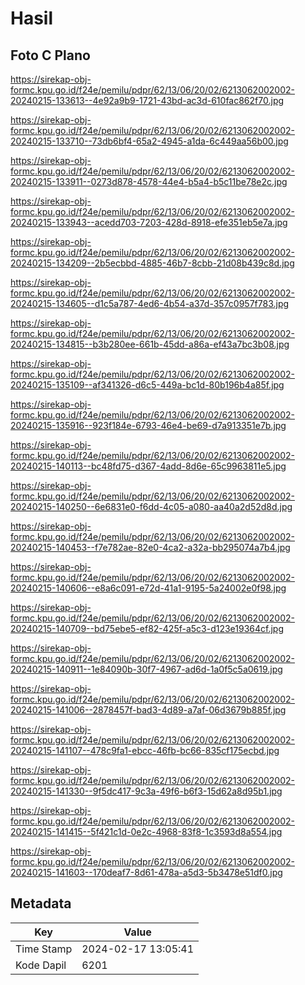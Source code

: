 # Hasil

## Foto C Plano

https://sirekap-obj-formc.kpu.go.id/f24e/pemilu/pdpr/62/13/06/20/02/6213062002002-20240215-133613--4e92a9b9-1721-43bd-ac3d-610fac862f70.jpg

https://sirekap-obj-formc.kpu.go.id/f24e/pemilu/pdpr/62/13/06/20/02/6213062002002-20240215-133710--73db6bf4-65a2-4945-a1da-6c449aa56b00.jpg

https://sirekap-obj-formc.kpu.go.id/f24e/pemilu/pdpr/62/13/06/20/02/6213062002002-20240215-133911--0273d878-4578-44e4-b5a4-b5c11be78e2c.jpg

https://sirekap-obj-formc.kpu.go.id/f24e/pemilu/pdpr/62/13/06/20/02/6213062002002-20240215-133943--acedd703-7203-428d-8918-efe351eb5e7a.jpg

https://sirekap-obj-formc.kpu.go.id/f24e/pemilu/pdpr/62/13/06/20/02/6213062002002-20240215-134209--2b5ecbbd-4885-46b7-8cbb-21d08b439c8d.jpg

https://sirekap-obj-formc.kpu.go.id/f24e/pemilu/pdpr/62/13/06/20/02/6213062002002-20240215-134605--d1c5a787-4ed6-4b54-a37d-357c0957f783.jpg

https://sirekap-obj-formc.kpu.go.id/f24e/pemilu/pdpr/62/13/06/20/02/6213062002002-20240215-134815--b3b280ee-661b-45dd-a86a-ef43a7bc3b08.jpg

https://sirekap-obj-formc.kpu.go.id/f24e/pemilu/pdpr/62/13/06/20/02/6213062002002-20240215-135109--af341326-d6c5-449a-bc1d-80b196b4a85f.jpg

https://sirekap-obj-formc.kpu.go.id/f24e/pemilu/pdpr/62/13/06/20/02/6213062002002-20240215-135916--923f184e-6793-46e4-be69-d7a913351e7b.jpg

https://sirekap-obj-formc.kpu.go.id/f24e/pemilu/pdpr/62/13/06/20/02/6213062002002-20240215-140113--bc48fd75-d367-4add-8d6e-65c9963811e5.jpg

https://sirekap-obj-formc.kpu.go.id/f24e/pemilu/pdpr/62/13/06/20/02/6213062002002-20240215-140250--6e6831e0-f6dd-4c05-a080-aa40a2d52d8d.jpg

https://sirekap-obj-formc.kpu.go.id/f24e/pemilu/pdpr/62/13/06/20/02/6213062002002-20240215-140453--f7e782ae-82e0-4ca2-a32a-bb295074a7b4.jpg

https://sirekap-obj-formc.kpu.go.id/f24e/pemilu/pdpr/62/13/06/20/02/6213062002002-20240215-140606--e8a6c091-e72d-41a1-9195-5a24002e0f98.jpg

https://sirekap-obj-formc.kpu.go.id/f24e/pemilu/pdpr/62/13/06/20/02/6213062002002-20240215-140709--bd75ebe5-ef82-425f-a5c3-d123e19364cf.jpg

https://sirekap-obj-formc.kpu.go.id/f24e/pemilu/pdpr/62/13/06/20/02/6213062002002-20240215-140911--1e84090b-30f7-4967-ad6d-1a0f5c5a0619.jpg

https://sirekap-obj-formc.kpu.go.id/f24e/pemilu/pdpr/62/13/06/20/02/6213062002002-20240215-141006--2878457f-bad3-4d89-a7af-06d3679b885f.jpg

https://sirekap-obj-formc.kpu.go.id/f24e/pemilu/pdpr/62/13/06/20/02/6213062002002-20240215-141107--478c9fa1-ebcc-46fb-bc66-835cf175ecbd.jpg

https://sirekap-obj-formc.kpu.go.id/f24e/pemilu/pdpr/62/13/06/20/02/6213062002002-20240215-141330--9f5dc417-9c3a-49f6-b6f3-15d62a8d95b1.jpg

https://sirekap-obj-formc.kpu.go.id/f24e/pemilu/pdpr/62/13/06/20/02/6213062002002-20240215-141415--5f421c1d-0e2c-4968-83f8-1c3593d8a554.jpg

https://sirekap-obj-formc.kpu.go.id/f24e/pemilu/pdpr/62/13/06/20/02/6213062002002-20240215-141603--170deaf7-8d61-478a-a5d3-5b3478e51df0.jpg


## Metadata

| Key        | Value               |
| ---------- | ------------------- |
| Time Stamp | 2024-02-17 13:05:41 |
| Kode Dapil | 6201                |



